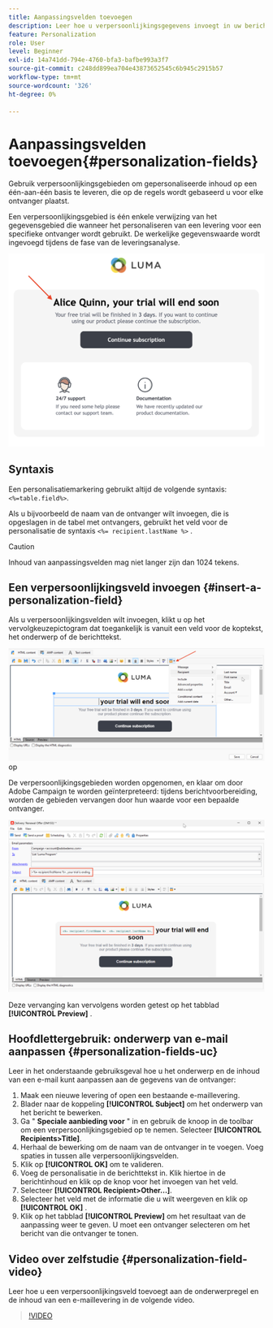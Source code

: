 ```yaml
---
title: Aanpassingsvelden toevoegen
description: Leer hoe u verpersoonlijkingsgegevens invoegt in uw berichtinhoud
feature: Personalization
role: User
level: Beginner
exl-id: 14a741dd-794e-4760-bfa3-bafbe993a3f7
source-git-commit: c248dd899ea704e43873652545c6b945c2915b57
workflow-type: tm+mt
source-wordcount: '326'
ht-degree: 0%

---
```


# Aanpassingsvelden toevoegen{#personalization-fields}

Gebruik verpersoonlijkingsgebieden om gepersonaliseerde inhoud op een één-aan-één basis te leveren, die op de regels wordt gebaseerd u voor elke ontvanger plaatst.

Een verpersoonlijkingsgebied is één enkele verwijzing van het gegevensgebied die wanneer het personaliseren van een levering voor een specifieke ontvanger wordt gebruikt. De werkelijke gegevenswaarde wordt ingevoegd tijdens de fase van de leveringsanalyse.

![ steekproef van de berichtverpersoonlijking ](assets/perso-name-sample.png)

## Syntaxis

Een personalisatiemarkering gebruikt altijd de volgende syntaxis: `<%=table.field%>`.

Als u bijvoorbeeld de naam van de ontvanger wilt invoegen, die is opgeslagen in de tabel met ontvangers, gebruikt het veld voor de personalisatie de syntaxis `<%= recipient.lastName %>` .

>[!CAUTION]
>
>Inhoud van aanpassingsvelden mag niet langer zijn dan 1024 tekens.

## Een verpersoonlijkingsveld invoegen {#insert-a-personalization-field}

Als u verpersoonlijkingsvelden wilt invoegen, klikt u op het vervolgkeuzepictogram dat toegankelijk is vanuit een veld voor de koptekst, het onderwerp of de berichttekst.

![ neem een verpersoonlijkingsgebied ](assets/perso-field-insert.png) op

De verpersoonlijkingsgebieden worden opgenomen, en klaar om door Adobe Campaign te worden geïnterpreteerd: tijdens berichtvoorbereiding, worden de gebieden vervangen door hun waarde voor een bepaalde ontvanger.

![ verpersoonlijkingsgebieden in e-mail ](assets/perso-fields-in-msg.png)

Deze vervanging kan vervolgens worden getest op het tabblad **[!UICONTROL Preview]** .

<!--Learn more about message preview in [this page]().-->

## Hoofdlettergebruik: onderwerp van e-mail aanpassen {#personalization-fields-uc}

Leer in het onderstaande gebruiksgeval hoe u het onderwerp en de inhoud van een e-mail kunt aanpassen aan de gegevens van de ontvanger:

1. Maak een nieuwe levering of open een bestaande e-maillevering.
1. Blader naar de koppeling **[!UICONTROL Subject]** om het onderwerp van het bericht te bewerken.
1. Ga &quot; **Speciale aanbieding voor** &quot; in en gebruik de knoop in de toolbar om een verpersoonlijkingsgebied op te nemen. Selecteer **[!UICONTROL Recipients>Title]**.
1. Herhaal de bewerking om de naam van de ontvanger in te voegen. Voeg spaties in tussen alle verpersoonlijkingsvelden.
1. Klik op **[!UICONTROL OK]** om te valideren.
1. Voeg de personalisatie in de berichttekst in. Klik hiertoe in de berichtinhoud en klik op de knop voor het invoegen van het veld.
1. Selecteer **[!UICONTROL Recipient>Other...]**.
1. Selecteer het veld met de informatie die u wilt weergeven en klik op **[!UICONTROL OK]** .
1. Klik op het tabblad **[!UICONTROL Preview]** om het resultaat van de aanpassing weer te geven. U moet een ontvanger selecteren om het bericht van die ontvanger te tonen.



## Video over zelfstudie {#personalization-field-video}

Leer hoe u een verpersoonlijkingsveld toevoegt aan de onderwerpregel en de inhoud van een e-maillevering in de volgende video.

>[!VIDEO](https://video.tv.adobe.com/v/24925?quality=12)
